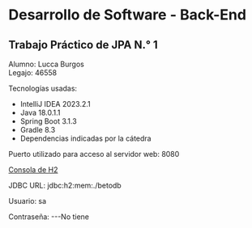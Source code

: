 # Desarrollo de Software - Back-End
## Trabajo Práctico de JPA N.° 1

Alumno: Lucca Burgos   
Legajo: 46558

Tecnologías usadas:
* IntelliJ IDEA 2023.2.1
* Java 18.0.1.1
* Spring Boot 3.1.3
* Gradle 8.3
* Dependencias indicadas por la cátedra

Puerto utilizado para acceso al servidor web: 8080

[Consola de H2](http://localhost:8080/h2-console/)

JDBC URL: jdbc:h2:mem:./betodb

Usuario: sa

Contraseña: ---No tiene

